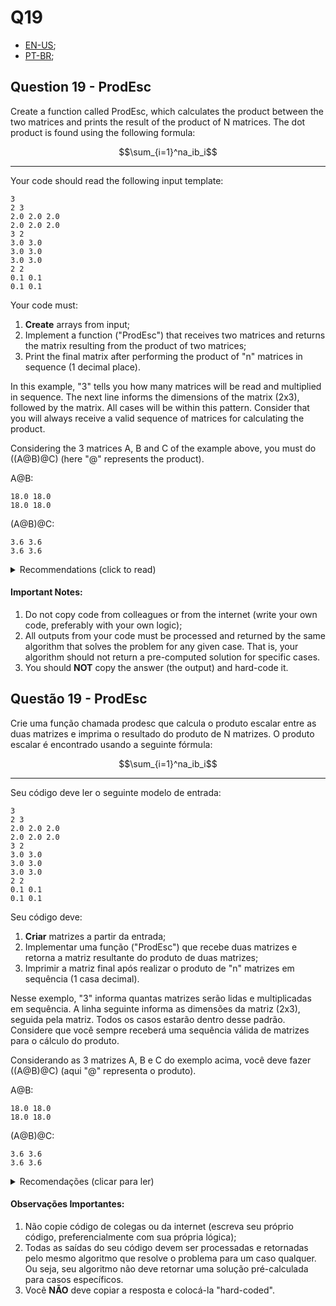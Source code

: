 # Q19

- [EN-US](#question-19---prodesc);
- [PT-BR](#questão-19---prodesc);

## Question 19 - ProdEsc

Create a function called ProdEsc, which calculates the product between the two matrices and prints the result of the product of N matrices. The dot product is found using the following formula:

$$\sum_{i=1}^na_ib_i$$

<hr>

Your code should read the following input template:
```
3
2 3
2.0 2.0 2.0
2.0 2.0 2.0
3 2
3.0 3.0
3.0 3.0
3.0 3.0
2 2
0.1 0.1
0.1 0.1
```
Your code must:
1. **Create** arrays from input;
2. Implement a function ("ProdEsc") that receives two matrices and returns the matrix resulting from the product of two matrices;
3. Print the final matrix after performing the product of "n" matrices in sequence (1 decimal place).


In this example, "3" tells you how many matrices will be read and multiplied in sequence. The next line informs the dimensions of the matrix (2x3), followed by the matrix. All cases will be within this pattern. Consider that you will always receive a valid sequence of matrices for calculating the product.

Considering the 3 matrices A, B and C of the example above, you must do ((A@B)@C) (here "@" represents the product).

A@B:
```
18.0 18.0
18.0 18.0
```
(A@B)@C:
```
3.6 3.6
3.6 3.6
```

<details>
   <summary>Recommendations (click to read)</summary>
   1. If you decide to allocate memory for arrays, remember to free that memory too;
   2. If you allocate memory inside a loop and reuse the same variable for new allocations, remember to free this memory at the end of the loop before new allocations as well;
</details>

#### Important Notes:

1. Do not copy code from colleagues or from the internet (write your own code, preferably with your own logic);
2. All outputs from your code must be processed and returned by the same algorithm that solves the problem for any given case. That is, your algorithm should not return a pre-computed solution for specific cases.
3. You should **NOT** copy the answer (the output) and hard-code it.


## Questão 19 - ProdEsc

Crie uma função chamada prodesc que calcula o produto escalar entre as duas matrizes e imprima o resultado do produto de N matrizes. O produto escalar é encontrado usando a seguinte fórmula:

$$\sum_{i=1}^na_ib_i$$

<hr>

Seu código deve ler o seguinte modelo de entrada:
```
3
2 3
2.0 2.0 2.0
2.0 2.0 2.0
3 2
3.0 3.0
3.0 3.0
3.0 3.0
2 2
0.1 0.1
0.1 0.1
```
Seu código deve:
1. **Criar** matrizes a partir da entrada;
2. Implementar uma função ("ProdEsc") que recebe duas matrizes e retorna a matriz resultante do produto de duas matrizes;
3. Imprimir a matriz final após realizar o produto de "n" matrizes em sequência (1 casa decimal).


Nesse exemplo, "3" informa quantas matrizes serão lidas e multiplicadas em sequência. A linha seguinte informa as dimensões da matriz (2x3), seguida pela matriz. Todos os casos estarão dentro desse padrão. Considere que você sempre receberá uma sequência válida de matrizes para o cálculo do produto.

Considerando as 3 matrizes A, B e C do exemplo acima, você deve fazer ((A@B)@C)  (aqui "@" representa o produto).

A@B:
```
18.0 18.0
18.0 18.0
```
(A@B)@C:
```
3.6 3.6
3.6 3.6
```

<details>
  <summary>Recomendações  (clicar para ler)</summary>
  1. Se decidir alocar memória para as matrizes, lembre-se de liberar essa memória também;
  2. Se você alocar memória dentro de um loop e reutilizar uma mesma variável para novas alocações, lembre-se de liberar essa memória no fim do loop antes de novas alocações também;
</details>

#### Observações Importantes:

1. Não copie código de colegas ou da internet (escreva seu próprio código, preferencialmente com sua própria lógica);
2. Todas as saídas do seu código devem ser processadas e retornadas pelo mesmo algoritmo que resolve o problema para um caso qualquer. Ou seja, seu algoritmo não deve retornar uma solução pré-calculada para casos específicos.
3. Você **NÃO** deve copiar a resposta e colocá-la "hard-coded".
